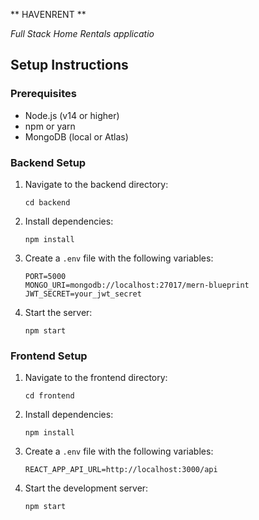** HAVENRENT **

_Full Stack Home Rentals applicatio_

## Setup Instructions

### Prerequisites

- Node.js (v14 or higher)
- npm or yarn
- MongoDB (local or Atlas)

### Backend Setup

1. Navigate to the backend directory:
   ```
   cd backend
   ```

2. Install dependencies:
   ```
   npm install
   ```

3. Create a `.env` file with the following variables:
   ```
   PORT=5000
   MONGO_URI=mongodb://localhost:27017/mern-blueprint
   JWT_SECRET=your_jwt_secret
   ```

4. Start the server:
   ```
   npm start
   ```

### Frontend Setup

1. Navigate to the frontend directory:
   ```
   cd frontend
   ```

2. Install dependencies:
   ```
   npm install
   ```

3. Create a `.env` file with the following variables:
   ```
   REACT_APP_API_URL=http://localhost:3000/api
   ```

4. Start the development server:
   ```
   npm start
   ```
